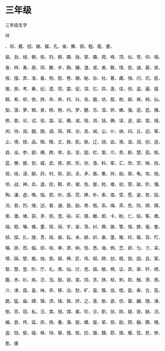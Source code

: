 # 三年级

三年级生字

坪

、坝、戴、招、蝴、蝶、孔、雀、舞、铜、粗、尾、要、

装、劲、绒、朝、些、钓、察、瓣、拢、掌、趣、爬、峰、顶、似、苍、仰、咱、

奋、辫、勇、居、郊、散、步、胸、脯、渣、或、者、敢、惜、低、诚、基、突、

按、摆、弄、准、备、侧、胶、卷、辆、秘、杂、社、著、藏、悄、闪、坑、臣、

推、旅、考、秦、纪、遗、究、震、促、深、忆、异、逢、佳、倍、遥、遍、插

精、希、却、依、拼、命、奔、村、抖、丧、磨、坊、扇、枚、邮、爽、柿、仙、

梨、菠、萝、粮、紧、杨、艳、内、梦、醒、苏、湿、娇、嫩、强、适、昆、播、

修、致、论、试、验、袋、证、概、减、阻、测、括、确、误、途、超、堂、镜、

闲、待、阅、腿、随、调、简、拜、访、具、闻、尘、仆、纳、闷、丘、迎、等、

止、境、授、品、暗、降、丈、肢、肌、肤、辽、阔、血、液、滋、润、创、造、

县、设、参、部、横、跨、举、击、坚、固、栏、案、爪、贵、断、楚、孤、帆、

蓝、懒、披、划、威、武、拣、颜、形、状、渔、料、辈、汇、欣、赏、映、挡、

视、线、浸、献、药、村、软、刮、舌、矛、盾、集、持、般、架、龟、攻、炮、

坦、战、神、兵、退、挖、鞋、斧、锯、免、屋、抢、难、初、管、敌、阶、懂、

陶、谦、虚、嘴、恼、怒、吵、感、荒、捧、朴、素、值、受、愿、姿、势、投、

况、吞、烈、绪、述、普、通、鼓、励、育、瓶、系、绳、茶、危、险、顺、俩、

索、激、堵、获、矛、担、宽、裕、买、猜、糖、即、卡、盼、仁、贴、筝、鹰、

端、稳、嚷、橘、墨、斑、闹、宇、宙、荡、衬、赛、拨、警、惕、膝、毫、套、

倾、探、扎、搂、贯、局、昼、耘、未、耕、织、桑、蓬、稚、纶、莓、苔、叮、

嘱、排、而、幅、却、哈、审、肃、晌、悦、悉、诲、例、芝、卵、匀、寸、呆、

增、隔、壁、搬、烛、慈、肩、捧、匠、伟、砌、跨、创、既、毁、固、且、案、

智、慧、登、阶、厅、礼、席、灿、烂、党、描、敞、椅、议、宾、翠、秆、绣、

腹、赤、衫、疾、泛、泡、脱、锐、晃、饲、贪、狭、桂、刺、软、触、滑、唇、

汁、津、腐、虽、味、亭、移、泊、愁、旷、萤、簇、烧、喂、盈、寿、合、茄、

跪、猛、庙、蹲、镇、须、揉、挨、挤、之、莲、胀、姿、仿、裳、翩、随、涛、

依、否、窃、私、汪、类、镜、煤、属、珍、诊、职、扶、除、疑、效、缺、况、

编、尝、传、延、庆、扬、叠、涌、股、螺、旋、桨、掠、励、顾、融、腾、掩、

盗、铛、偷、碰、株、待、窜、撞、桩、捡、锄、魏、箭、猎、雁、弦、悲、惨、

愈、痛
